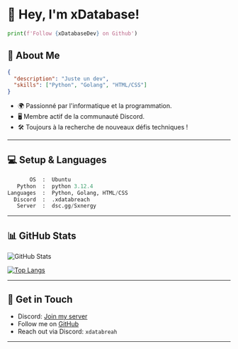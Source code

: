 # 👋 Hey, I'm xDatabase!

```python
print(f'Follow {xDatabaseDev} on Github')
```

## 🚀 About Me

```json
{
  "description": "Juste un dev",
  "skills": ["Python", "Golang", "HTML/CSS"]
}
```

- 🌍 Passionné par l'informatique et la programmation.
- 🖥️ Membre actif de la communauté Discord.
- 🛠️ Toujours à la recherche de nouveaux défis techniques !

---

## 💻 Setup & Languages

```python
       OS  :  Ubuntu
   Python  :  python 3.12.4
Languages  :  Python, Golang, HTML/CSS
  Discord  :  .xdatabreach
   Server  :  dsc.gg/Sxnergy
```

---

## 📊 GitHub Stats

![GitHub Stats](https://github-readme-stats.vercel.app/api?username=xDatabaseDev&show_icons=true&theme=radical)

[![Top Langs](https://github-readme-stats.vercel.app/api/top-langs/?username=xDatabaseDev&layout=compact&theme=radical)](https://github.com/anuraghazra/github-readme-stats)

---

## 🔗 Get in Touch

- Discord: [Join my server](https://discord.com/invite/fXvSExMAd9)
- Follow me on [GitHub](https://github.com/xDataBreach)
- Reach out via Discord: `xdatabreah`

---
